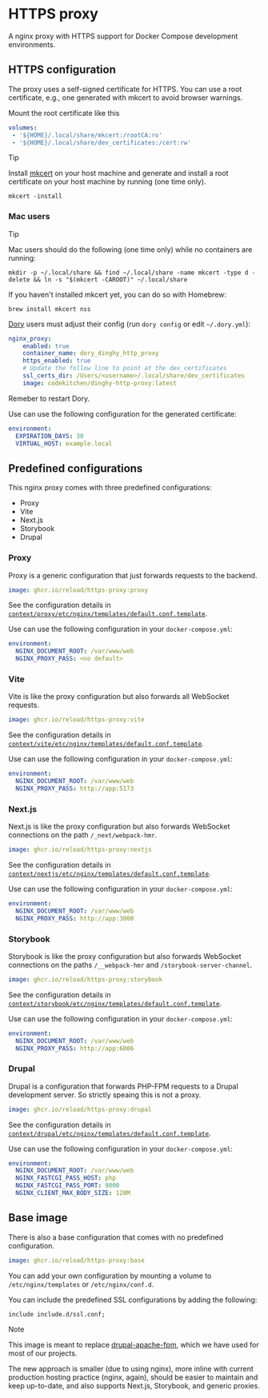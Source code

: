 # HTTPS proxy

A nginx proxy with HTTPS support for Docker Compose development
environments.

## HTTPS configuration

The proxy uses a self-signed certificate for HTTPS. You can use a root
certificate, e.g., one generated with mkcert to avoid browser
warnings.

Mount the root certificate like this

```yaml
volumes:
 - '${HOME}/.local/share/mkcert:/rootCA:ro'
 - '${HOME}/.local/share/dev_certificates:/cert:rw'
```

> [!TIP]
>
> Install [mkcert](https://mkcert.dev) on your host machine and
> generate and install a root certificate on your host machine by
> running (one time only).
>
> ```console
> mkcert -install
> ```

### Mac users

> [!TIP]
>
> Mac users should do the following (one time only) while no
> containers are running:
>
> ```console
> mkdir -p ~/.local/share && find ~/.local/share -name mkcert -type d -delete && ln -s "$(mkcert -CAROOT)" ~/.local/share
> ```
>
> If you haven't installed mkcert yet, you can do so with Homebrew:
>
> ```console
> brew install mkcert nss
> ```
>
> [Dory](https://github.com/FreedomBen/dory) users must adjust their
> config (run `dory config` or edit `~/.dory.yml`):
>
> ```yaml
> nginx_proxy:
>     enabled: true
>     container_name: dory_dinghy_http_proxy
>     https_enabled: true
>     # Update the follow line to point at the dev_certificates
>     ssl_certs_dir: /Users/<username>/.local/share/dev_certificates
>     image: codekitchen/dinghy-http-proxy:latest
> ```
>
> Remeber to restart Dory.

Use can use the following configuration for the generated certificate:

```yaml
environment:
  EXPIRATION_DAYS: 30
  VIRTUAL_HOST: example.local
```

## Predefined configurations

This nginx proxy comes with three predefined configurations:

- Proxy
- Vite
- Next.js
- Storybook
- Drupal

### Proxy

Proxy is a generic configuration that just forwards requests to the
backend.

```yaml
image: ghcr.io/reload/https-proxy:proxy
```

See the configuration details in
[`context/proxy/etc/nginx/templates/default.conf.template`](context/proxy/etc/nginx/templates/default.conf.template).

Use can use the following configuration in your `docker-compose.yml`:

```yaml
environment:
  NGINX_DOCUMENT_ROOT: /var/www/web
  NGINX_PROXY_PASS: <no default>
```

### Vite

Vite is like the proxy configuration but also forwards all WebSocket
requests.

```yaml
image: ghcr.io/reload/https-proxy:vite
```

See the configuration details in
[`context/vite/etc/nginx/templates/default.conf.template`](context/nextjs/etc/vite/templates/default.conf.template).

Use can use the following configuration in your `docker-compose.yml`:

```yaml
environment:
  NGINX_DOCUMENT_ROOT: /var/www/web
  NGINX_PROXY_PASS: http://app:5173
```

### Next.js

Next.js is like the proxy configuration but also forwards WebSocket
connections on the path `/_next/webpack-hmr`.

```yaml
image: ghcr.io/reload/https-proxy:nextjs
```

See the configuration details in
[`context/nextjs/etc/nginx/templates/default.conf.template`](context/nextjs/etc/nginx/templates/default.conf.template).

Use can use the following configuration in your `docker-compose.yml`:

```yaml
environment:
  NGINX_DOCUMENT_ROOT: /var/www/web
  NGINX_PROXY_PASS: http://app:3000
```

### Storybook

Storybook is like the proxy configuration but also forwards WebSocket
connections on the paths `/__webpack-hmr` and
`/storybook-server-channel`.

```yaml
image: ghcr.io/reload/https-proxy:storybook
```

See the configuration details in
[`context/storybook/etc/nginx/templates/default.conf.template`](context/storybook/etc/nginx/templates/default.conf.template).

Use can use the following configuration in your `docker-compose.yml`:

```yaml
environment:
  NGINX_DOCUMENT_ROOT: /var/www/web
  NGINX_PROXY_PASS: http://app:6006
```

### Drupal

Drupal is a configuration that forwards PHP-FPM requests to a Drupal
development server. So strictly speaing this is not a proxy.

```yaml
image: ghcr.io/reload/https-proxy:drupal
```

See the configuration details in
[`context/drupal/etc/nginx/templates/default.conf.template`](context/drupal/etc/nginx/templates/default.conf.template).

Use can use the following configuration in your `docker-compose.yml`:

```yaml
environment:
  NGINX_DOCUMENT_ROOT: /var/www/web
  NGINX_FASTCGI_PASS_HOST: php
  NGINX_FASTCGI_PASS_PORT: 9000
  NGINX_CLIENT_MAX_BODY_SIZE: 128M
```

## Base image

There is also a base configuration that comes with no predefined
configuration.

```yaml
image: ghcr.io/reload/https-proxy:base
```

You can add your own configuration by mounting a volume to
`/etc/nginx/templates` or `/etc/nginx/conf.d`.

You can include the predefined SSL configurations by adding the
following:

```nginx
include include.d/ssl.conf;
```

> [!NOTE]
>
> This image is meant to replace
> [drupal-apache-fpm](https://github.com/reload/drupal-apache-fpm),
> which we have used for most of our projects.
>
> The new approach is smaller (due to using nginx), more inline with
> current production hosting practice (nginx, again), should be easier
> to maintain and keep up-to-date, and also supports Next.js,
> Storybook, and generic proxies.
